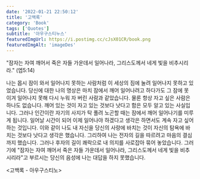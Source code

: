 ```yaml
---
date: '2022-01-21 22:50:12'
title: '고백록'
category: 'Book'
tags: ['Quotes']
subtitle: '아우구스티누스'
featuredImgUrl: https://i.postimg.cc/cJsX01CR/book.png
featuredImgAlt: 'imageDes'
---
```


"잠자는 자여 깨어서 죽은 자들 가운데서 일어나라, 그리스도께서 네게 빛을 비추시리라." (엡5:14)

나는 몹시 잠이 와서 일어나지 못하는 사람처럼 이 세상의 짐에 눌려 일어나지 못하고 있었습니다. 당신에 대한 나의 명상은 마치 잠에서 깨어 일어나려고 하다가도 그 잠에 못 이겨 일어나지 못해 다시 누워 자 버린 사람과 같았습니다. 물론 항상 자고 싶은 사람은 하나도 없습니다. 깨어 있는 것이 자고 있는 것보다 낫다고 함은 모두 알고 있는 사실입니다. 그러나 인간이란 자기의 사지가 탁 풀려 노곤할 때는 잠에서 깨어 일어나기를 미루게 됩니다. 일어날 시간이 되어 이제 일어나야 하겠다고 생각은 하면서도 계속 자고 싶어하는 것입니다. 이와 같이 나도 내 자신을 당신의 사랑에 바치는 것이 자신의 탐욕에 바치는 것보다 낫다고 생각은 했습니다. 그리하여 나는 전자의 길을 따르려고 마음의 결심까지 했습니다. 그러나 후자의 길이 쾌락으로 내 의지를 사로잡아 묶어 놓았습니다. 그러기에 "잠자는 자여 깨어서 죽은 자들 가운데서 일어나라, 그리스도께서 네게 빛을 비추시리라"고 부르시는 당신의 음성에 나는 대답을 하지 못했습니다.

<고백록 - 아우구스티노>
